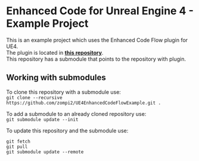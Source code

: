 # Enhanced Code for Unreal Engine 4 - Example Project

This is an example project which uses the Enhanced Code Flow plugin for UE4.  
The plugin is located in **[this repository](https://github.com/zompi2/UE4EnhancedCodeFlow/tree/Legacy-2.1)**.  
This repository has a submodule that points to the repository with plugin.  

## Working with submodules

To clone this repository with a submodule use:  
`git clone --recursive https://github.com/zompi2/UE4EnhancedCodeFlowExample.git .`

To add a submodule to an already cloned repository use:  
`git submodule update --init`

To update this repository and the submodule use:
```
git fetch
git pull
git submodule update --remote
```
